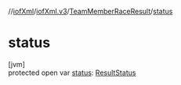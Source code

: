 //[iofXml](../../../index.md)/[iofXml.v3](../index.md)/[TeamMemberRaceResult](index.md)/[status](status.md)

# status

[jvm]\
protected open var [status](status.md): [ResultStatus](../-result-status/index.md)
